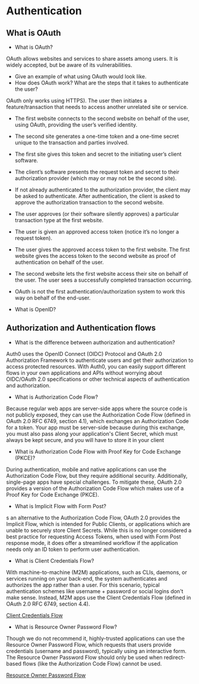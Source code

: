 # Authentication

## What is OAuth
- What is OAuth?

OAuth allows websites and services to share assets among users. It is widely accepted, but be aware of its vulnerabilities.


- Give an example of what using OAuth would look like.
- How does OAuth work? What are the steps that it takes to authenticate the user?

OAuth only works using HTTPS). The user then initiates a feature/transaction that needs to access another unrelated site or service.


  - The first website connects to the second website on behalf of the user, using OAuth, providing the user’s verified identity.
  - The second site generates a one-time token and a one-time secret unique to the transaction and parties involved.
  - The first site gives this token and secret to the initiating user’s client software.
  - The client’s software presents the request token and secret to their authorization provider (which may or may not be the second site).
  -  If not already authenticated to the authorization provider, the client may be asked to authenticate. After authentication, the client is asked to approve the authorization transaction to the second website.
  - The user approves (or their software silently approves) a particular transaction type at the first website.
  - The user is given an approved access token (notice it’s no longer a request token).
  - The user gives the approved access token to the first website.
The first website gives the access token to the second website as proof of authentication on behalf of the user.
  - The second website lets the first website access their site on behalf of the user.
The user sees a successfully completed transaction occurring.
  - OAuth is not the first authentication/authorization system to work this way on behalf of the end-user.

- What is OpenID?


## Authorization and Authentication flows
- What is the difference between authorization and authentication?

 Auth0 uses the OpenID Connect (OIDC) Protocol and OAuth 2.0 Authorization Framework to authenticate users and get their authorization to access protected resources. With Auth0, you can easily support different flows in your own applications and APIs without worrying about OIDC/OAuth 2.0 specifications or other technical aspects of authentication and authorization.


- What is Authorization Code Flow?

Because regular web apps are server-side apps where the source code is not publicly exposed, they can use the Authorization Code Flow (defined in OAuth 2.0 RFC 6749, section 4.1), which exchanges an Authorization Code for a token. Your app must be server-side because during this exchange, you must also pass along your application's Client Secret, which must always be kept secure, and you will have to store it in your client


- What is Authorization Code Flow with Proof Key for Code Exchange (PKCE)?

During authentication, mobile and native applications can use the Authorization Code Flow, but they require additional security. Additionally, single-page apps have special challenges. To mitigate these, OAuth 2.0 provides a version of the Authorization Code Flow which makes use of a Proof Key for Code Exchange (PKCE).



- What is Implicit Flow with Form Post?

s an alternative to the Authorization Code Flow, OAuth 2.0 provides the Implicit Flow, which is intended for Public Clients, or applications which are unable to securely store Client Secrets. While this is no longer considered a best practice for requesting Access Tokens, when used with Form Post response mode, it does offer a streamlined workflow if the application needs only an ID token to perform user authentication.


- What is Client Credentials Flow?

With machine-to-machine (M2M) applications, such as CLIs, daemons, or services running on your back-end, the system authenticates and authorizes the app rather than a user. For this scenario, typical authentication schemes like username + password or social logins don't make sense. Instead, M2M apps use the Client Credentials Flow (defined in OAuth 2.0 RFC 6749, section 4.4).

[Client Credentials Flow](https://auth0.com/docs/authorization/flows/resource-owner-password-flow)



- What is Resource Owner Password Flow?

Though we do not recommend it, highly-trusted applications can use the Resource Owner Password Flow, which requests that users provide credentials (username and password), typically using an interactive form. The Resource Owner Password Flow should only be used when redirect-based flows (like the Authorization Code Flow) cannot be used.

[Resource Owner Password Flow](https://auth0.com/docs/authorization/flows/resource-owner-password-flow)